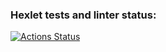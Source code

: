 ### Hexlet tests and linter status:
[![Actions Status](https://github.com/Bloodbath1350/frontend-project-44/actions/workflows/hexlet-check.yml/badge.svg)](https://github.com/Bloodbath1350/frontend-project-44/actions)